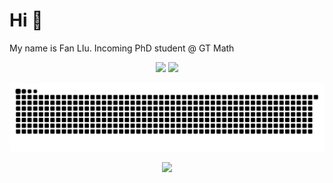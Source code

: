 # Hi 🤗

My name is Fan LIu.
Incoming PhD student @ GT Math

<p align="center">
  <img height="160px" src="https://github-readme-stats-sigma-five.vercel.app/api?username=fanliu213&show_icons=true&count_private=true&include_all_commits=true&theme=dracula" />
  <img height="160px" src="https://streak-stats.demolab.com/?user=fanliu213&show_icons=true&count_private=true&include_all_commits=true&theme=dracula" />
</p>

<picture>
  <source media="(prefers-color-scheme: dark)" srcset="https://raw.githubusercontent.com/fanliu213/fanliu213/output/github-contribution-grid-snake-dark.svg">
  <source media="(prefers-color-scheme: light)" srcset="https://raw.githubusercontent.com/fanliu213/fanliu213/output/github-contribution-grid-snake.svg">
  <img alt="github contribution grid snake animation" src="https://raw.githubusercontent.com/fanliu213/fanliu213/output/github-contribution-grid-snake.svg">
</picture>

<p align="center">
  <img src="https://profile-counter.glitch.me/fanliu213/count.svg" />
</p>
